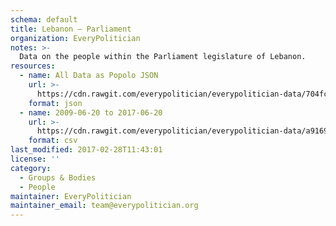 ```yaml
---
schema: default
title: Lebanon — Parliament
organization: EveryPolitician
notes: >-
  Data on the people within the Parliament legislature of Lebanon.
resources:
  - name: All Data as Popolo JSON
    url: >-
      https://cdn.rawgit.com/everypolitician/everypolitician-data/704fc358e1d3c3a25911dacb189e75afe08d11e9/data/Lebanon/Parliament/ep-popolo-v1.0.json
    format: json
  - name: 2009-06-20 to 2017-06-20
    url: >-
      https://cdn.rawgit.com/everypolitician/everypolitician-data/a916922401bd57be11927638056e2b360b486e38/data/Lebanon/Parliament/term-2009.csv
    format: csv
last_modified: 2017-02-28T11:43:01
license: ''
category:
  - Groups & Bodies
  - People
maintainer: EveryPolitician
maintainer_email: team@everypolitician.org
---
```

